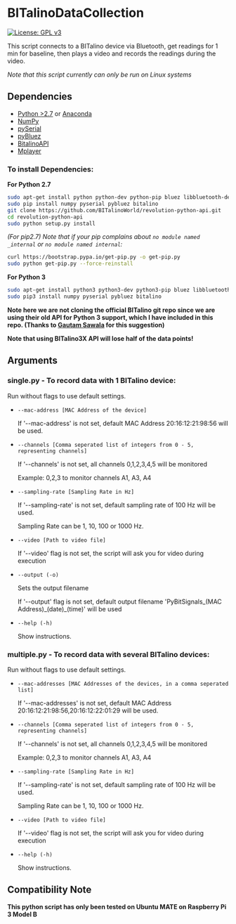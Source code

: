 # BITalinoDataCollection

[![License: GPL v3](https://img.shields.io/badge/License-GPL%20v3-blue.svg)](https://www.gnu.org/licenses/gpl-3.0)

This script connects to a BITalino device via Bluetooth, get readings for 1 min for baseline, then plays a video and records the readings during the video.

*Note that this script currently can only be run on Linux systems*

## Dependencies
* [Python >2.7](https://www.python.org/downloads/) or [Anaconda](https://www.continuum.io/downloads)
* [NumPy](https://pypi.python.org/pypi/numpy)
* [pySerial](https://pypi.python.org/pypi/pyserial)
* [pyBluez](https://pypi.python.org/pypi/PyBluez/)
* [BitalinoAPI](https://github.com/BITalinoWorld/revolution-python-api)
* [Mplayer](http://www.mplayerhq.hu)

### To install Dependencies:

**For Python 2.7**

```sh
sudo apt-get install python python-dev python-pip bluez libbluetooth-dev mplayer ffmpeg
sudo pip install numpy pyserial pybluez bitalino
git clone https://github.com/BITalinoWorld/revolution-python-api.git
cd revolution-python-api
sudo python setup.py install
```
*(For pip2.7) Note that if your pip complains about `no module named _internal` or `no module named internal`:*

```sh
curl https://bootstrap.pypa.io/get-pip.py -o get-pip.py
sudo python get-pip.py --force-reinstall
```

**For Python 3**
```sh
sudo apt-get install python3 python3-dev python3-pip bluez libbluetooth-dev mplayer ffmpeg
sudo pip3 install numpy pyserial pybluez bitalino
```

**Note here we are not cloning the official BITalino git repo since we are using their old API for Python 3 support, which I have included in this repo. (Thanks to [Gautam Sawala](https://github.com/gautamsawala) for this suggestion)**

**Note that using BITalino3X API will lose half of the data points!**

## Arguments

### single.py - To record data with 1 BITalino device:

Run without flags to use default settings.

* `--mac-address [MAC Address of the device]`

    If '--mac-address' is not set, default MAC Address 20:16:12:21:98:56 will be used.

* `--channels [Comma seperated list of integers from 0 - 5, representing channels]`

    If '--channels' is not set, all channels 0,1,2,3,4,5 will be monitored

    Example: 0,2,3 to monitor channels A1, A3, A4

* `--sampling-rate [Sampling Rate in Hz]`

    If '--sampling-rate' is not set, default sampling rate of 100 Hz will be used.
 
    Sampling Rate can be 1, 10, 100 or 1000 Hz.

* `--video [Path to video file]`

    If '--video' flag is not set, the script will ask you for video during execution
    
* `--output (-o)`

   Sets the output filename
	
   If '--output' flag is not set, default output filename 'PyBitSignals_(MAC Address)\_(date)_(time)' will be used

* `--help (-h)`

    Show instructions.
    
### multiple.py - To record data with several BITalino devices:

Run without flags to use default settings.

* `--mac-addresses [MAC Addresses of the devices, in a comma seperated list]`

    If '--mac-addresses' is not set, default MAC Address 20:16:12:21:98:56,20:16:12:22:01:29 will be used.

* `--channels [Comma seperated list of integers from 0 - 5, representing channels]`

    If '--channels' is not set, all channels 0,1,2,3,4,5 will be monitored

    Example: 0,2,3 to monitor channels A1, A3, A4

* `--sampling-rate [Sampling Rate in Hz]`

    If '--sampling-rate' is not set, default sampling rate of 100 Hz will be used.
 
    Sampling Rate can be 1, 10, 100 or 1000 Hz.

* `--video [Path to video file]`

    If '--video' flag is not set, the script will ask you for video during execution

* `--help (-h)`

    Show instructions.

## Compatibility Note
**This python script has only been tested on Ubuntu MATE on Raspberry Pi 3 Model B**
